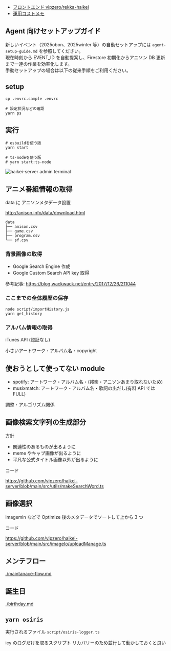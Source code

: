 - [フロントエンド vipzero/rekka-haikei](https://github.com/vipzero/rekka-haikei)
- [運用コストメモ](https://github.com/vipzero/haikei-server/wiki/運用メモ)

## Agent 向けセットアップガイド

新しいイベント（2025obon、2025winter 等）の自動セットアップには `agent-setup-guide.md` を参照してください。  
現在時刻から EVENT_ID を自動提案し、Firestore 初期化からアニソン DB 更新まで一連の作業を効率化します。  
手動セットアップの場合は以下の従来手順をご利用ください。

## setup

```
cp .envrc.sample .envrc

# 設定状況などの確認
yarn ps
```

## 実行

```
# esbuildを使う版
yarn start

# ts-nodeを使う版
# yarn start:ts-node
```

![haikei-server admin terminal](./ss.png)

## アニメ番組情報の取得

data に アニソンメタデータ設置

http://anison.info/data/download.html

```
data
├── anison.csv
├── game.csv
├── program.csv
└── sf.csv
```

### 背景画像の取得

- Google Search Engine 作成
- Google Custom Search API key 取得

参考記事: https://blog.wackwack.net/entry/2017/12/26/211044

### ここまでの全体履歴の保存

```
node script/importHistory.js
yarn get_history
```

### アルバム情報の取得

iTunes API (認証なし)

小さいアートワーク・アルバム名・copyright

## 使おうとして使ってない module

- spotify: アートワーク・アルバム名・(邦楽・アニソンあまり取れないため)
- musixmatch: アートワーク・アルバム名・歌詞の出だし(有料 API では FULL)

調整・アルゴリズム関係

## 画像検索文字列の生成部分

方針

- 関連性のあるものが出るように
- meme やキャプ画像が出るように
- 平凡な公式タイトル画像以外が出るように

コード

https://github.com/vipzero/haikei-server/blob/main/src/utils/makeSearchWord.ts

## 画像選択

imagemin などで Optimize 後のメタデータでソートして上から 3 つ

コード

https://github.com/vipzero/haikei-server/blob/main/src/imageIo/uploadManage.ts

## メンテフロー

[./maintanace-flow.md](./maintanace-flow.md)

## 誕生日

[./birthday.md](./birthday.md)

## `yarn osiris`

実行されるファイル `script/osiris-logger.ts`

icy のログだけを取るスクリプト
リカバリーのため並行して動かしておくと良い
